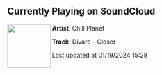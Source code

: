 ## Currently Playing on SoundCloud

[<img align="left" width="100" src="https://i1.sndcdn.com/artworks-cawuQnko9u3seT4z-MZLa3g-t500x500.jpg">](https://soundcloud.com/chillplanetmusic/divaro-closer?in=chillplanetmusic/sets/best-of-chill-planet-2023)

**Artist**: Chill Planet 

**Track**: Divaro - Closer

Last updated at 01/19/2024 15:28
